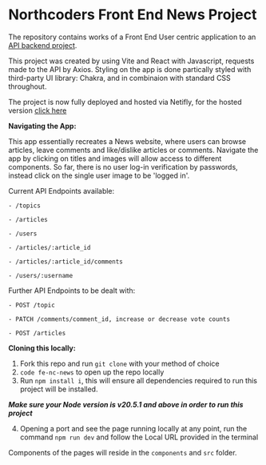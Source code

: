 # Northcoders Front End News Project

The repository contains works of a Front End User centric application to an [API backend project](https://github.com/berri-puff/news-by-jen). 

This project was created by using Vite and React with Javascript, requests made to the API by Axios. Styling on the app is done partically styled with third-party UI library: Chakra, and in combinaion with standard CSS throughout. 

The project is now fully deployed and hosted via Netifly, for the hosted version [click here](https://nc-hot-issue.netlify.app/)

**Navigating the App:**

This app essentially recreates a News website, where users can browse articles, leave comments and like/dislike articles or comments. 
Navigate the app by clicking on titles and images will allow access to different components. So far, there is no user log-in verification by passwords, instead click on the single user image to be 'logged in'. 

Current API Endpoints available: 

    - /topics

    - /articles

    - /users 

    - /articles/:article_id 

    - /articles/:article_id/comments 

    - /users/:username

Further API Endpoints to be dealt with: 

    - POST /topic

    - PATCH /comments/comment_id, increase or decrease vote counts 

    - POST /articles 


**Cloning this locally:**
1. Fork this repo and run ```git clone``` with your method of choice 
2. ```code fe-nc-news``` to open up the repo locally
3. Run ```npm install i```, this will ensure all dependencies required to run this project will be installed.

***Make sure your Node version is v20.5.1 and above in order to run this project***

4. Opening a port and see the page running locally at any point, run the command ```npm run dev``` and follow the Local URL provided in the terminal 

Components of the pages will reside in the ```components``` and ```src``` folder.


